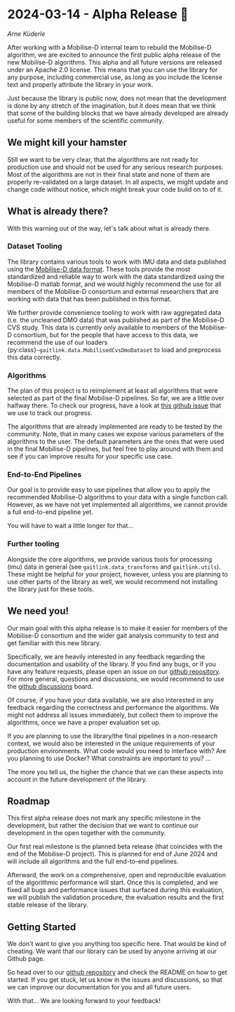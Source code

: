 # 2024-03-14 - Alpha Release 🎉

*Arne Küderle*

After working with a Mobilise-D internal team to rebuild the Mobilise-D algorithm, we are excited to announce the first
public alpha release of the new Mobilise-D algorithms.
This alpha and all future versions are released under an Apache 2.0 license.
This means that you can use the library for any purpose, including commercial use, as long as you include the license 
text and properly attribute the library in your work.

Just because the library is public now, does not mean that the development is done by any stretch of the imagination, 
but it does mean that we think that some of the building blocks that we have already developed are already useful for 
some members of the scientific community.

## We might kill your hamster

Still we want to be very clear, that the algorithms are not ready for production use and should not be used for any
serious research purposes. Most of the algorithms are not in their final state and none of them are properly 
re-validated on a large dataset.
In all aspects, we might update and change code without notice, which might break your code build on to of it.

## What is already there?

With this warning out of the way, let's talk about what is already there.

### Dataset Tooling

The library contains various tools to work with IMU data and data published using the 
[Mobilise-D data format](https://doi.org/10.1038/s41597-023-01930-9).
These tools provide the most standardized and reliable way to work with the data standardized using the Mobilise-D
matlab format, and we would highly recommend the use for all members of the Mobilise-D consortium and external 
researchers that are working with data that has been published in this format.

We further provide convenience tooling to work with raw aggregated data (i.e. the uncleaned DMO data) that was published
as part of the Mobilise-D CVS study.
This data is currently only available to members of the Mobilise-D consortium, but for the people that have access to
this data, we recommend the use of our loaders {py:class}`~gaitlink.data.MobilisedCvsDmoDataset` to load and preprocess
this data correctly.

### Algorithms

The plan of this project is to reimplement at least all algorithms that were selected as part of the final Mobilise-D
pipelines.
So far, we are a little over halfway there.
To check our progress, have a look at [this github issue](https://github.com/mobilise-d/gaitlink/issues/8) that we use
to track our progress.

The algorithms that are already implemented are ready to be tested by the community.
Note, that in many cases we expose various parameters of the algorithms to the user.
The default parameters are the ones that were used in the final Mobilise-D pipelines, but feel free to play around with
them and see if you can improve results for your specific use case.

### End-to-End Pipelines

Our goal is to provide easy to use pipelines that allow you to apply the recommended Mobilise-D algorithms to your data
with a single function call.
However, as we have not yet implemented all algorithms, we cannot provide a full end-to-end pipeline yet.

You will have to wait a little longer for that...

### Further tooling

Alongside the core algorithms, we provide various tools for processing (imu) data in general 
(see `gaitlink.data_transforms` and `gaitlink.utils`).
These might be helpful for your project, however, unless you are planning to use other parts of the library as well,
we would recommend not installing the library just for these tools.

## We need you!

Our main goal with this alpha release is to make it easier for members of the Mobilise-D consortium and the wider 
gait analysis community to test and get familiar with this new library.

Specifically, we are heavily interested in any feedback regarding the documentation and usability of the library.
If you find any bugs, or if you have any feature requests, please open an issue on our 
[github repository](https://github.com/mobilise-d/gaitlink/issues).
For more general, questions and discussions, we would recommend to use the [github discussions](https://github.com/mobilise-d/gaitlink/disc) board.

Of course, if you have your data available, we are also interested in any feedback regarding the correctness and 
performance the algorithms.
We might not address all issues immediately, but collect them to improve the algorithms, once we have a proper 
evaluation set up.

If you are planning to use the library/the final pipelines in a non-research context, we would also be interested in 
the unique requirements of your production environments.
What code would you need to interface with? Are you planning to use Docker? What constraints are important to you? ...

The more you tell us, the higher the chance that we can these aspects into account in the future development of the
library.

## Roadmap

This first alpha release does not mark any specific milestone in the development, but rather the decision that we want
to continue our development in the open together with the community.

Our first real milestone is the planned beta release (that coincides with the end of the Mobilise-D project).
This is planned for end of June 2024 and will include all algorithms and the full end-to-end pipelines.

Afterward, the work on a comprehensive, open and reproducible evaluation of the algorithmic performance will start.
Once this is completed, and we fixed all bugs and performance issues that surfaced during this evaluation, we will 
publish the validation procedure, the evaluation results and the first stable release of the library.

## Getting Started

We don't want to give you anything too specific here.
That would be kind of cheating.
We want that our library can be used by anyone arriving at our Github page.

So head over to our [github repository](https://github.com/mobilise-d/gaitlink/) and check the README on how to get
started.
If you get stuck, let us know in the issues and discussions, so that we can improve our documentation for you and all
future users.


With that... We are looking forward to your feedback!


